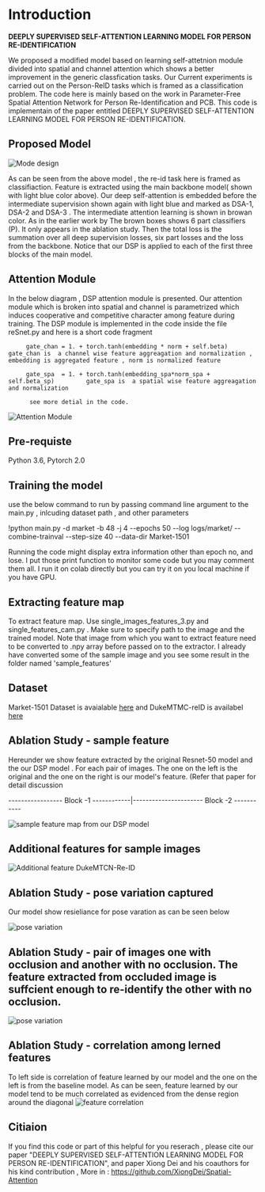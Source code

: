 
# Introduction

 
  **DEEPLY SUPERVISED SELF-ATTENTION LEARNING MODEL FOR PERSON RE-IDENTIFICATION**
  
 We proposed a modified model based on learning self-attetnion module divided into  spatial and channel attention which shows a better improvement in the generic classfication tasks. Our Current experiments is carried out on the Person-ReID tasks which is framed as a classification problem. The code here is mainly based on the work in Parameter-Free Spatial Attention Network for Person Re-Identification and PCB.
This code is implementain of the paper entitled DEEPLY SUPERVISED SELF-ATTENTION LEARNING MODEL FOR PERSON RE-IDENTIFICATION. 

## Proposed Model

![Mode design](https://github.com/bmiftah/DSP_Person_ReID/blob/main/Model%20Design.png)

As can be seen from the above model , the re-id task here is framed as classifiaction. Feature is extracted using the main backbone model( shown with light blue color above). Our deep self-attention is embedded before the intermediate supervision shown again with light blue and marked as DSA-1, DSA-2 and DSA-3 . The intermediate attention learning is shown in browan color. As in the earlier work by  The brown boxes shows 6 part classifiers (P). It only appears in the ablation study. Then the total loss is the summation over all deep supervision losses, six part losses and the loss from the backbone. Notice that our DSP is applied to each of the first three blocks of the main model.
## Attention Module 
In the below diagram , DSP attention module is presented. Our attention module which is broken into spatial and channel is parametrized which induces cooperative and competitive character among feature during training. The DSP module is implemented in the code inside the file reSnet.py  and here is a short code fragment 

         gate_chan = 1. + torch.tanh(embedding * norm + self.beta)                  gate_chan is  a channel wise feature aggreagation and normalization , embedding is aggregated feature , norm is normalized feature
         
         gate_spa  = 1. + torch.tanh(embedding_spa*norm_spa + self.beta_sp)         gate_spa is  a spatial wise feature aggreagation and normalization  

          see more detial in the code.
![Attention Module](https://github.com/bmiftah/DSP_Person_ReID/blob/main/Figure_3.png)

## Pre-requiste

Python 3.6, Pytorch 2.0 
## Training the model 
use the below command to run by passing command line argument to the main.py , inlcuding dataset path , and other parameters 

!python main.py -d market -b 48 -j 4 --epochs 50 --log logs/market/ --combine-trainval --step-size 40 --data-dir Market-1501  

Running the code might display extra information other than epoch no, and lose. I put those print function to monitor some code but you may comment them all. I run it on colab directly but you can try it on you local machine if you have GPU. 

## Extracting feature map
To extract feature map. Use  single_images_features_3.py and single_features_cam.py  . Make sure to specify path to the image and the trained model. Note that image from which you want to extract feature need to be converted to .npy array before passed on to the extractor. I already have converted some of the sample image and you see some result in the folder named 'sample_features'
## Dataset 
Market-1501 Dataset is avaialable [here](https://zheng-lab.cecs.anu.edu.au/Project/project_reid.html) and DukeMTMC-reID is availabel [here](https://github.com/sxzrt/DukeMTMC-reID_evaluation/)

## Ablation Study - sample feature 
Hereunder we show feature extracted by the original Resnet-50 model and the our DSP model . For each pair of images. The one on the left is the original and the one on the right is our model's feature. (Refer that paper for detail discussion

-----------------  Block -1             ------------|----------------------   Block -2  -----------
  


  
![ sample feature map from our DSP model ](https://github.com/bmiftah/DSP_Person_ReID/blob/main/Abalation%20study.png)  
## Additional features for sample images 

![Additional feature DukeMTCN-Re-ID](https://github.com/bmiftah/DSP_Person_ReID/blob/main/Figure_6.png)


## Ablation Study - pose variation captured 
Our model show resieliance for pose varation as can be seen below 

![pose variation ](https://github.com/bmiftah/DSP_Person_ReID/blob/main/Abalation_study_2.png)

## Ablation Study - pair of images one with occlusion and another with no occlusion. The feature extracted from occluded image is suffcient enough to re-identify the other with no occlusion.
![pose variation ](https://github.com/bmiftah/DSP_Person_ReID/blob/main/Figure_8.png)



## Ablation Study - correlation among lerned features 
To left side is correlation of feature learned by our model and the one on the left is from the baseline model. As can be seen, feature learned by our model tend to be much correlated as evidenced from the dense region around the diagonal 
![ feature correlation ](https://github.com/bmiftah/DSP_Person_ReID/blob/main/Feature%20correlation%20amount%20features.png)

## Citiaion
If you find this code or part of this helpful for you reserach , please cite our paper "DEEPLY SUPERVISED SELF-ATTENTION LEARNING MODEL FOR PERSON RE-IDENTIFICATION",  and paper Xiong Dei and his coauthors for his kind contribution , More in : https://github.com/XiongDei/Spatial-Attention
